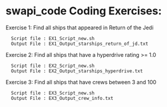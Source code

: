 # swapi_code Coding Exercises:

Exercise 1: Find all ships that appeared in Return of the Jedi
      
      Script file : EX1_Script_new.sh
      Output File : EX1_Output_starships_return_of_jd.txt
  
  Exercise 2: Find all ships that have a hyperdrive rating >= 1.0
      
      Script file : EX2_Script_new.sh
      Output File : EX2_Output_starships_hyperdrive.txt
  
  Exercise 3: Find all ships that have crews between 3 and 100
      
      Script file : EX3_Script_new.sh
      Output File : EX3_Output_crew_info.txt
